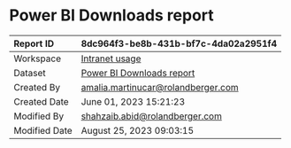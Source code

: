 



# Power BI Downloads report

|Report ID|8dc964f3-be8b-431b-bf7c-4da02a2951f4|
| :--- | :--- |
|Workspace|[Intranet usage](../Workspaces/Intranet-usage.md)|
|Dataset|[Power BI Downloads report](../Datasets/Power-BI-Downloads-report.md)|
|Created By|amalia.martinucar@rolandberger.com|
|Created Date|June 01, 2023 15:21:23|
|Modified By|shahzaib.abid@rolandberger.com|
|Modified Date|August 25, 2023 09:03:15|
